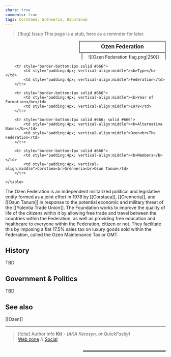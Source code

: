 ```yaml
---
share: true
comments: true
tags: Corstaea, Grenneria, OsunTanum
---
```

> [!bug] Issue
> This page is a stub, here as a reminder for later.

<div>
  <span style="float:right; width:260px; margin-left:14px; border:2px solid #666; line-height:1.5; font-size:larger; font-weight:bold; text-align:center; padding:4px">Ozen Federation</span>
  </div>

  <span style="float:right; clear:right; width:260px; margin-left:14px; border-left:2px solid #666; border-right:2px solid #666; border-collapse:collapse; text-align:center; padding-top:4px">![[Ozen Federation flag.png|250]]</span>
  
  <div class="" style="float:right; clear:right">
    <table class="" style="float:right; clear:right; width:260px; margin-left:14px; margin-bottom:7px; border:2px solid #666; border-collapse:collapse; line-height:1.5; font-size:small">
		
		<tr style="border-bottom:1px solid #666">
			<td style="padding:4px; vertical-align:middle"><b>Type</b></td>
			<td style="padding:4px; vertical-align:middle">Federation</td>
		</tr>
		
		<tr style="border-bottom:1px solid #666">
			<td style="padding:4px; vertical-align:middle"><b>Year of Formation</b></td>
			<td style="padding:4px; vertical-align:middle">1978</td>
		</tr>
  
		<tr style="border-bottom:1px solid #666; solid #666">
			<td style="padding:4px; vertical-align:middle"><b>Alternative Names</b></td>
			<td style="padding:4px; vertical-align:middle">Ozen<br>The Federation</td>
		</tr>
		
		<tr style="border-bottom:1px solid #666">
			<td style="padding:4px; vertical-align:middle"><b>Members</b></td>
			<td style="padding:4px; vertical-align:middle">Corstaea<br>Grenneria<br>Osun Tanum</td>
		</tr>
	
    </table>
  </div>

The Ozen Federation is an independent militarized political and legislative entity formed as a joint effort in 1978 by [[Corstaea]], [[Grenneria]], and [[Osun Tanum]] in response to the potential economic and military threat of the [[Yulentia Trade Union]]. The Foundation works to improve the quality of life of the citizens within it by allowing free trade and travel between the countries within the Federation, as well as providing free education and healthcare to everyone within the Federation, citizen or not. They facilitate this by imposing a flat 17.5% sales tax on luxury goods sold within the Federation, called the Ozen Maintenance Tax or OMT.

## History

TBD

## Government & Politics

TBD

## See also

[[Ozen]]

-----
> [!cite] Author info
> **Kit** - *(AKA Kerosyn, or QuickFastly)*\
> [Web zone](https://kerosyn.link) // [Social](https://m.tripulse.link/@kit)
